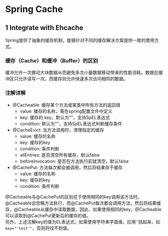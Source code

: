 # Spring Cache

## 1 Integrate with Ehcache
Spring提供了抽象的缓存机制，能够针对不同的缓存解决方案提供一致的使用方式。  

### 缓存（Cache）和缓冲（Buffer）的区别
缓冲允许一次挪动大块数据从而避免多次小量数据移动带来的性能消耗。数据在缓冲区只允许读写一次。而缓存则允许快速多次访问相同的数据。


### 注解详解

- @Cacheable: 缓存某个方法或某类中所有方法的返回值
	- value: 缓存的名称，需在spring配置文件中定义
	- key: 缓存的 key，默认为""，支持SpEL表达式
	- condition: 默认为""，支持SpEL表达式判断缓存条件
- @CacheEvict: 当方法调用时，清理指定的缓存
	- value: 缓存的名称
	- key: 缓存的key
	- condition: 条件判断
	- allEntries: 是否清空所有缓存，默认false
	- beforeInvocation: 是否在方法执行前就清空，默认false
- @CachePut: 方法每次都会被调用，然后将结果存于缓存
	- value: 缓存的名称
	- key: 缓存的key
	- condition: 条件判断

@Cacheable与@CachePut的区别在于使用相同的key调用该方法时，@Cacheable会忽略方法执行，而@CachePut每次都会调用方法，然后将结果缓存。@Cacheable从缓存中读取数据，因此，如果使用相同的key，@Cacheable可以读取到@CachePut更新后的缓存的值。  
另外，上述注解key的值为EL表达式，如需使用字符串字面值，应用''括起来，如`key="'test'"`，否则将找不到值。  
